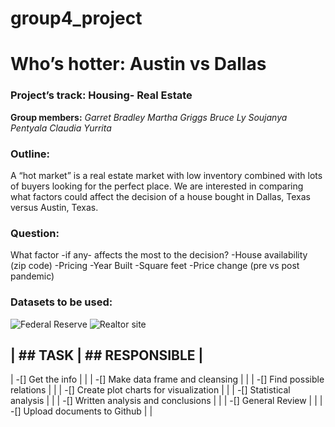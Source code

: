 # group4_project
# Who’s hotter: Austin vs Dallas

### Project’s track: Housing- Real Estate

**Group members:**
*Garret Bradley*
*Martha Griggs*
*Bruce Ly*
*Soujanya Pentyala*
*Claudia Yurrita*

### Outline:

A “hot market” is a real estate market with low inventory combined with lots of buyers looking for the perfect place. We are interested in comparing what factors could affect the decision of a house bought in Dallas, Texas versus Austin, Texas.  

### Question:
What factor -if any- affects the most to the decision? 
-House availability (zip code)
-Pricing 
-Year Built
-Square feet
-Price change (pre vs post pandemic)

### Datasets to be used:
![Federal Reserve](https://fred.stlouisfed.org/categories)
![Realtor site](https://www.realtor.com/research/data/)
 

| ## TASK                                   | ## RESPONSIBLE    |
------------------------------------------------------------
| -[] Get the info                          |                   |
| -[] Make data frame and cleansing         |                   |
| -[] Find possible relations               |                   |
| -[] Create plot charts for visualization  |                   |
| -[] Statistical analysis                  |                   |
| -[] Written analysis and conclusions      |                   |
| -[] General Review                        |                   |
| -[] Upload documents to Github            |                   |


